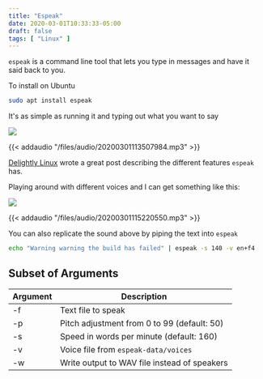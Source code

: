 ```yaml
---
title: "Espeak"
date: 2020-03-01T10:33:33-05:00
draft: false
tags: [ "Linux" ]
---
```


`espeak` is a command line tool that lets you type in messages and have it said back to you.

To install on Ubuntu

```bash
sudo apt install espeak
```

It's as simple as running it and typing out what you want to say

![](/files/images/20200301113507984.png)

{{< addaudio "/files/audio/20200301113507984.mp3" >}}

[Delightly Linux](https://delightlylinux.wordpress.com/2015/03/23/linux-has-voice-with-espeak/) wrote a great post describing the different features `espeak` has.

Playing around with different voices and I can get something like this:

![](/files/images/20200301115220550.png)

{{< addaudio "/files/audio/20200301115220550.mp3" >}}

You can also replicate the sound above by piping the text into `espeak`

```bash
echo "Warning warning the build has failed" | espeak -s 140 -v en+f4
```

## Subset of Arguments

| Argument | Description                                  |
| -------- | -------------------------------------------- |
| -f       | Text file to speak                           |
| -p       | Pitch adjustment from 0 to 99 (default: 50)  |
| -s       | Speed in words per minute (default: 160)     |
| -v       | Voice file from `espeak-data/voices`         |
| -w       | Write output to WAV file instead of speakers |

